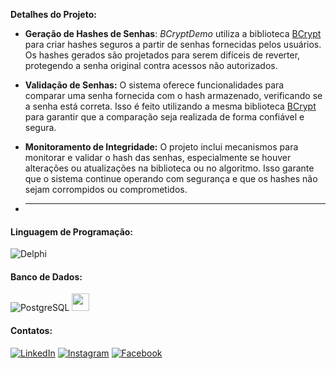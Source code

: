 **Detalhes do Projeto:**

- **Geração de Hashes de Senhas**: *BCryptDemo* utiliza a biblioteca [BCrypt](https://github.com/viniciussanchez/bcrypt) para criar hashes seguros a partir de senhas fornecidas pelos usuários. Os hashes gerados são projetados para serem difíceis de reverter, protegendo a senha original contra acessos não autorizados.

- **Validação de Senhas:** O sistema oferece funcionalidades para comparar uma senha fornecida com o hash armazenado, verificando se a senha está correta. Isso é feito utilizando a mesma biblioteca [BCrypt](https://github.com/viniciussanchez/bcrypt) para garantir que a comparação seja realizada de forma confiável e segura.

- **Monitoramento de Integridade:** O projeto inclui mecanismos para monitorar e validar o hash das senhas, especialmente se houver alterações ou atualizações na biblioteca ou no algoritmo. Isso garante que o sistema continue operando com segurança e que os hashes não sejam corrompidos ou comprometidos.

- ____________________________________________________________________________________________________________________________________________________________________

#### Linguagem de Programação:
![Delphi](https://img.shields.io/badge/Delphi_RAD_Studio-B22222?style=for-the-badge&logo=delphi&logoColor=white)

#### Banco de Dados:
![PostgreSQL](https://img.shields.io/badge/PostgreSQL-316192?style=for-the-badge&logo=postgresql&logoColor=white)
<img src="https://firebirdsql.org/img/about/logos/firebird-logo-32.png" height="28"/></a>

#### Contatos:
[![LinkedIn](https://img.shields.io/badge/LinkedIn-0077B5?style=for-the-badge&logo=linkedin&logoColor=white)](https://www.linkedin.com/in/janderson-silva-a2ab07b1/)
[![Instagram](https://img.shields.io/badge/Instagram-E4405F?style=for-the-badge&logo=instagram&logoColor=white)](https://www.instagram.com/janderson.silv/)
[![Facebook](https://img.shields.io/badge/Facebook-1877F2?style=for-the-badge&logo=facebook&logoColor=white)](https://www.facebook.com/janderson.silva.58)

